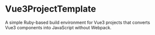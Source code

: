 # Vue3ProjectTemplate
A simple Ruby-based build environment for Vue3 projects that converts Vue3 components into JavaScript without Webpack.

